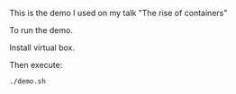 This is the demo I used on my talk "The rise of containers"

To run the demo.

Install virtual box.

Then execute:

```
./demo.sh
```